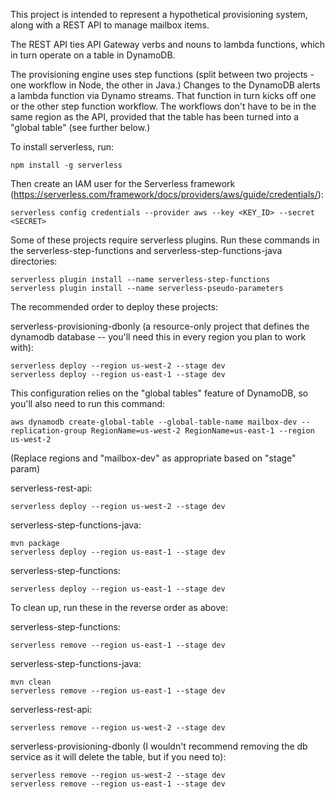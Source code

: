 This project is intended to represent a hypothetical provisioning system, along with a REST API to manage mailbox items.

The REST API ties API Gateway verbs and nouns to lambda functions, which in turn operate on a table in DynamoDB.

The provisioning engine uses step functions (split between two projects - one workflow in Node, the other in Java.) Changes to the DynamoDB alerts a lambda function via Dynamo streams. That function in turn kicks off one or the other step function workflow. The workflows don't have to be in the same region as the API, provided that the table has been turned into a "global table" (see further below.)


To install serverless, run:

```
npm install -g serverless
```

Then create an IAM user for the Serverless framework (https://serverless.com/framework/docs/providers/aws/guide/credentials/):
```
serverless config credentials --provider aws --key <KEY_ID> --secret <SECRET>
```

Some of these projects require serverless plugins. Run these commands in the serverless-step-functions and serverless-step-functions-java directories:
```
serverless plugin install --name serverless-step-functions
serverless plugin install --name serverless-pseudo-parameters
```

The recommended order to deploy these projects:


serverless-provisioning-dbonly (a resource-only project that defines the dynamodb database -- you'll need this in every region you plan to work with):
```
serverless deploy --region us-west-2 --stage dev
serverless deploy --region us-east-1 --stage dev
```


This configuration relies on the "global tables" feature of DynamoDB, so you'll also need to run this command:
```
aws dynamodb create-global-table --global-table-name mailbox-dev --replication-group RegionName=us-west-2 RegionName=us-east-1 --region us-west-2
```
(Replace regions and "mailbox-dev" as appropriate based on "stage" param)



serverless-rest-api:
```
serverless deploy --region us-west-2 --stage dev
```

serverless-step-functions-java:
```
mvn package
serverless deploy --region us-east-1 --stage dev
```

serverless-step-functions:
```
serverless deploy --region us-east-1 --stage dev
```





To clean up, run these in the reverse order as above:

serverless-step-functions:
```
serverless remove --region us-east-1 --stage dev
```

serverless-step-functions-java:
```
mvn clean
serverless remove --region us-east-1 --stage dev
```

serverless-rest-api:
```
serverless remove --region us-west-2 --stage dev
```

serverless-provisioning-dbonly (I wouldn't recommend removing the db service as it will delete the table, but if you need to):
```
serverless remove --region us-west-2 --stage dev
serverless remove --region us-east-1 --stage dev
```




